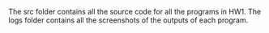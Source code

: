 The src folder contains all the source code for all the programs in HW1. The logs folder contains all the screenshots of the outputs of each program.

